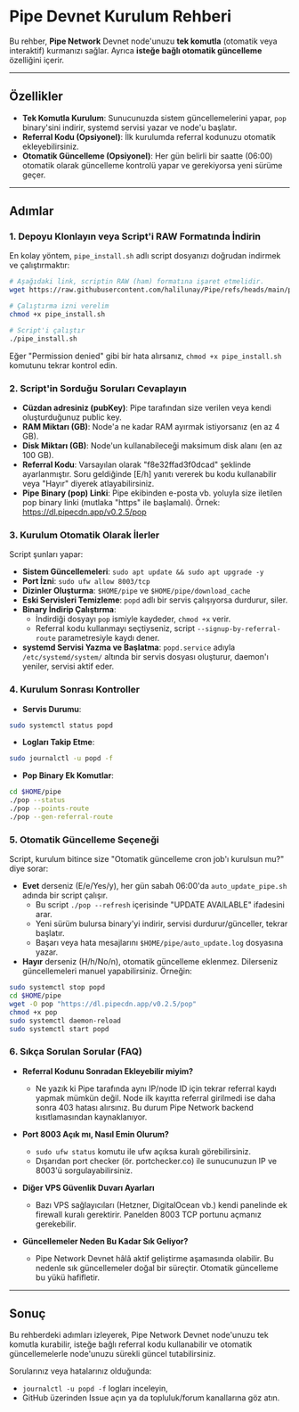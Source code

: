 # Pipe Devnet Kurulum Rehberi

Bu rehber, **Pipe Network** Devnet node'unuzu **tek komutla** (otomatik veya interaktif) kurmanızı sağlar. Ayrıca **isteğe bağlı otomatik güncelleme** özelliğini içerir.

---

## Özellikler

- **Tek Komutla Kurulum**: Sunucunuzda sistem güncellemelerini yapar, `pop` binary'sini indirir, systemd servisi yazar ve node'u başlatır.
- **Referral Kodu (Opsiyonel)**: İlk kurulumda referral kodunuzu otomatik ekleyebilirsiniz.
- **Otomatik Güncelleme (Opsiyonel)**: Her gün belirli bir saatte (06:00) otomatik olarak güncelleme kontrolü yapar ve gerekiyorsa yeni sürüme geçer.

---

## Adımlar

### 1. Depoyu Klonlayın veya Script'i RAW Formatında İndirin

En kolay yöntem, `pipe_install.sh` adlı script dosyanızı doğrudan indirmek ve çalıştırmaktır:

```bash
# Aşağıdaki link, scriptin RAW (ham) formatına işaret etmelidir.
wget https://raw.githubusercontent.com/halilunay/Pipe/refs/heads/main/pipe_install.sh

# Çalıştırma izni verelim
chmod +x pipe_install.sh

# Script'i çalıştır
./pipe_install.sh
```

Eğer "Permission denied" gibi bir hata alırsanız, `chmod +x pipe_install.sh` komutunu tekrar kontrol edin.

### 2. Script'in Sorduğu Soruları Cevaplayın

- **Cüzdan adresiniz (pubKey)**: Pipe tarafından size verilen veya kendi oluşturduğunuz public key.
- **RAM Miktarı (GB)**: Node'a ne kadar RAM ayırmak istiyorsanız (en az 4 GB).
- **Disk Miktarı (GB)**: Node'un kullanabileceği maksimum disk alanı (en az 100 GB).
- **Referral Kodu**: Varsayılan olarak "f8e32ffad3f0dcad" şeklinde ayarlanmıştır. Soru geldiğinde [E/h] yanıtı vererek bu kodu kullanabilir veya "Hayır" diyerek atlayabilirsiniz.
- **Pipe Binary (pop) Linki**: Pipe ekibinden e-posta vb. yoluyla size iletilen pop binary linki (mutlaka "https" ile başlamalı). Örnek: https://dl.pipecdn.app/v0.2.5/pop

### 3. Kurulum Otomatik Olarak İlerler

Script şunları yapar:

- **Sistem Güncellemeleri**: `sudo apt update && sudo apt upgrade -y`
- **Port İzni**: `sudo ufw allow 8003/tcp`
- **Dizinler Oluşturma**: `$HOME/pipe` ve `$HOME/pipe/download_cache`
- **Eski Servisleri Temizleme**: `popd` adlı bir servis çalışıyorsa durdurur, siler.
- **Binary İndirip Çalıştırma**:
  - İndirdiği dosyayı `pop` ismiyle kaydeder, `chmod +x` verir.
  - Referral kodu kullanmayı seçtiyseniz, script `--signup-by-referral-route` parametresiyle kaydı dener.
- **systemd Servisi Yazma ve Başlatma**: `popd.service` adıyla `/etc/systemd/system/` altında bir servis dosyası oluşturur, daemon'ı yeniler, servisi aktif eder.

### 4. Kurulum Sonrası Kontroller

- **Servis Durumu**:

```bash
sudo systemctl status popd
```

- **Logları Takip Etme**:

```bash
sudo journalctl -u popd -f
```

- **Pop Binary Ek Komutlar**:

```bash
cd $HOME/pipe
./pop --status
./pop --points-route
./pop --gen-referral-route
```

### 5. Otomatik Güncelleme Seçeneği

Script, kurulum bitince size "Otomatik güncelleme cron job'ı kurulsun mu?" diye sorar:

- **Evet** derseniz (E/e/Yes/y), her gün sabah 06:00'da `auto_update_pipe.sh` adında bir script çalışır.
  - Bu script `./pop --refresh` içerisinde "UPDATE AVAILABLE" ifadesini arar.
  - Yeni sürüm bulursa binary'yi indirir, servisi durdurur/günceller, tekrar başlatır.
  - Başarı veya hata mesajlarını `$HOME/pipe/auto_update.log` dosyasına yazar.
- **Hayır** derseniz (H/h/No/n), otomatik güncelleme eklenmez. Dilerseniz güncellemeleri manuel yapabilirsiniz. Örneğin:

```bash
sudo systemctl stop popd
cd $HOME/pipe
wget -O pop "https://dl.pipecdn.app/v0.2.5/pop"
chmod +x pop
sudo systemctl daemon-reload
sudo systemctl start popd
```

### 6. Sıkça Sorulan Sorular (FAQ)

- **Referral Kodunu Sonradan Ekleyebilir miyim?**
  - Ne yazık ki Pipe tarafında aynı IP/node ID için tekrar referral kaydı yapmak mümkün değil. Node ilk kayıtta referral girilmedi ise daha sonra 403 hatası alırsınız. Bu durum Pipe Network backend kısıtlamasından kaynaklanıyor.

- **Port 8003 Açık mı, Nasıl Emin Olurum?**
  - `sudo ufw status` komutu ile ufw açıksa kuralı görebilirsiniz.
  - Dışarıdan port checker (ör. portchecker.co) ile sunucunuzun IP ve 8003'ü sorgulayabilirsiniz.

- **Diğer VPS Güvenlik Duvarı Ayarları**
  - Bazı VPS sağlayıcıları (Hetzner, DigitalOcean vb.) kendi panelinde ek firewall kuralı gerektirir. Panelden 8003 TCP portunu açmanız gerekebilir.

- **Güncellemeler Neden Bu Kadar Sık Geliyor?**
  - Pipe Network Devnet hâlâ aktif geliştirme aşamasında olabilir. Bu nedenle sık güncellemeler doğal bir süreçtir. Otomatik güncelleme bu yükü hafifletir.

---

## Sonuç

Bu rehberdeki adımları izleyerek, Pipe Network Devnet node'unuzu tek komutla kurabilir, isteğe bağlı referral kodu kullanabilir ve otomatik güncellemelerle node'unuzu sürekli güncel tutabilirsiniz.

Sorularınız veya hatalarınız olduğunda:

- `journalctl -u popd -f` logları inceleyin,
- GitHub üzerinden Issue açın ya da topluluk/forum kanallarına göz atın.
